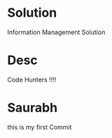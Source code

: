 # Solution
Information Management Solution
# Desc
Code Hunters !!!!

# Saurabh 
this is my first Commit
